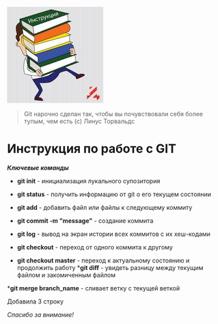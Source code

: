 ![Здесь картинка](GIT.jpg)

>Git нарочно сделан так, чтобы вы почувствовали себя более тупым, чем есть (с) Линус Торвальдс


# Инструкция по работе с GIT

***Ключевые команды***

* __git init__ - инициализация лукального супозитория
* __git status__ - получить информацию от git о его текущем состоянии

* __git add__ - добавить файл или файлы к следующему коммиту

* __git commit -m "message"__ - создание коммита

* __git log__ - вывод на экран истории всех коммитов с их хеш-кодами

* __git checkout__ - переход от одного коммита к другому
* __git checkout master__ - переход к актуальному состоянию и продолжить работу
*__git diff__ - увидеть разницу между текущим файлом и закомиченным файлом

*__git merge branch_name__ - сливает ветку с текущей веткой

Добавила 3 строку

_Спасибо за внимание!_





